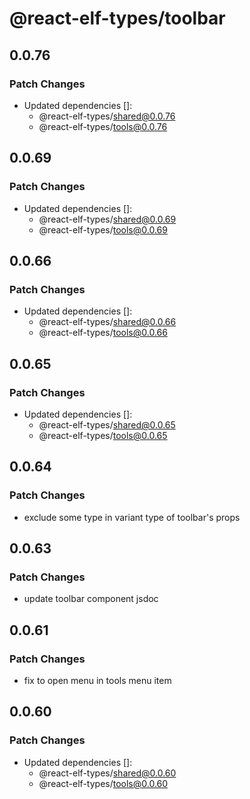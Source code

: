 # @react-elf-types/toolbar

## 0.0.76

### Patch Changes

- Updated dependencies []:
  - @react-elf-types/shared@0.0.76
  - @react-elf-types/tools@0.0.76

## 0.0.69

### Patch Changes

- Updated dependencies []:
  - @react-elf-types/shared@0.0.69
  - @react-elf-types/tools@0.0.69

## 0.0.66

### Patch Changes

- Updated dependencies []:
  - @react-elf-types/shared@0.0.66
  - @react-elf-types/tools@0.0.66

## 0.0.65

### Patch Changes

- Updated dependencies []:
  - @react-elf-types/shared@0.0.65
  - @react-elf-types/tools@0.0.65

## 0.0.64

### Patch Changes

- exclude some type in variant type of toolbar's props

## 0.0.63

### Patch Changes

- update toolbar component jsdoc

## 0.0.61

### Patch Changes

- fix to open menu in tools menu item

## 0.0.60

### Patch Changes

- Updated dependencies []:
  - @react-elf-types/shared@0.0.60
  - @react-elf-types/tools@0.0.60
